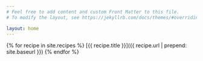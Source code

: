 ```yaml
---
# Feel free to add content and custom Front Matter to this file.
# To modify the layout, see https://jekyllrb.com/docs/themes/#overriding-theme-defaults

layout: home
---
```


{% for recipe in site.recipes %}
[{{ recipe.title }}]({{ recipe.url | prepend: site.baseurl }})
{% endfor %}

